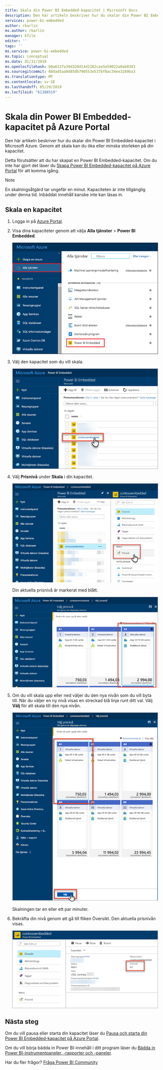 ```yaml
---
title: Skala din Power BI Embedded-kapacitet | Microsoft Docs
description: Den här artikeln beskriver hur du skalar din Power BI Embedded-kapacitet i Microsoft Azure.
services: power-bi-embedded
author: rkarlin
ms.author: rkarlin
manager: kfile
editor: ''
tags: ''
ms.service: power-bi-embedded
ms.topic: conceptual
ms.date: 01/31/2019
ms.openlocfilehash: b9a632fa39d320d14d1282cee5e59022a8ab0303
ms.sourcegitcommit: 60dad5aa0d85db790553e537bf8ac34ee3289ba3
ms.translationtype: MT
ms.contentlocale: sv-SE
ms.lasthandoff: 05/29/2019
ms.locfileid: "61388519"
---
```

# <a name="scale-your-power-bi-embedded-capacity-in-the-azure-portal"></a>Skala din Power BI Embedded-kapacitet på Azure Portal

Den här artikeln beskriver hur du skalar din Power BI Embedded-kapacitet i Microsoft Azure. Genom att skala kan du öka eller minska storleken på din kapacitet.

Detta förutsätter att du har skapat en Power BI Embedded-kapacitet. Om du inte har gjort det läser du [Skapa Power BI Embedded-kapacitet på Azure Portal](azure-pbie-create-capacity.md) för att komma igång.

> [!NOTE]
> En skalningsåtgärd tar ungefär en minut. Kapaciteten är inte tillgänglig under denna tid. Inbäddat innehåll kanske inte kan läsas in.

## <a name="scale-a-capacity"></a>Skala en kapacitet

1. Logga in på [Azure Portal](https://portal.azure.com/).

2. Visa dina kapaciteter genom att välja **Alla tjänster** > **Power BI Embedded**.

    ![Alla tjänster på Azure Portal](media/azure-pbie-scale-capacity/azure-portal-more-services.png)

3. Välj den kapacitet som du vill skala.

    ![Lista över Power BI Embedded-kapaciteter på Azure Portal](media/azure-pbie-scale-capacity/azure-portal-capacity-list.png)

4. Välj **Prisnivå** under **Skala** i din kapacitet.

    ![Alternativet Prisnivå under Skala](media/azure-pbie-scale-capacity/azure-portal-scale-pricing-tier.png)

    Din aktuella prisnivå är markerat med blått.

    ![Aktuell prisnivå i blått](media/azure-pbie-scale-capacity/azure-portal-current-tier.png)

5. Om du vill skala upp eller ned väljer du den nya nivån som du vill byta till. När du väljer en ny nivå visas en streckad blå linje runt ditt val. Välj **Välj** för att skala till den nya nivån.

    ![Välj ny nivå](media/azure-pbie-scale-capacity/azure-portal-select-new-tier.png)

    Skalningen tar en eller ett par minuter.

6. Bekräfta din nivå genom att gå till fliken Översikt. Den aktuella prisnivån visas.

    ![Bekräfta aktuell nivå](media/azure-pbie-scale-capacity/azure-portal-confirm-tier.png)

## <a name="next-steps"></a>Nästa steg

Om du vill pausa eller starta din kapacitet läser du [Pausa och starta din Power BI Embedded-kapacitet på Azure Portal](azure-pbie-pause-start.md).

Om du vill börja bädda in Power BI-innehåll i ditt program läser du [Bädda in Power BI-instrumentpaneler, -rapporter och -paneler](https://powerbi.microsoft.com/documentation/powerbi-developer-embedding-content/).

Har du fler frågor? [Fråga Power BI Community](http://community.powerbi.com/)
